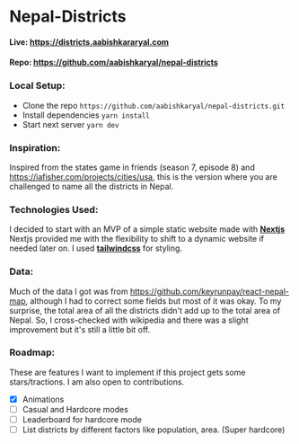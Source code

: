 # Nepal-Districts

#### Live: <https://districts.aabishkararyal.com>

#### Repo: <https://github.com/aabishkaryal/nepal-districts>

### Local Setup:

- Clone the repo
  `https://github.com/aabishkaryal/nepal-districts.git`
- Install dependencies
  `yarn install`
- Start next server
  `yarn dev`

### Inspiration:

Inspired from the states game in friends (season 7, episode 8) and <https://iafisher.com/projects/cities/usa>, this is the version where you are challenged to name all the districts in Nepal.

### Technologies Used:

I decided to start with an MVP of a simple static website made with **[Nextjs](https://nextjs.org)** Nextjs provided me with the flexibility to shift to a dynamic website if needed later on. I used **[tailwindcss](https://tailwindcss.com)** for styling.

### Data:

Much of the data I got was from <https://github.com/keyrunpay/react-nepal-map>, although I had to correct some fields but most of it was okay. To my surprise, the total area of all the districts didn't add up to the total area of Nepal. So, I cross-checked with wikipedia and there was a slight improvement but it's still a little bit off.

### Roadmap:

These are features I want to implement if this project gets some stars/tractions. I am also open to contributions.

- [x] Animations
- [ ] Casual and Hardcore modes
- [ ] Leaderboard for hardcore mode
- [ ] List districts by different factors like population, area. (Super hardcore)
